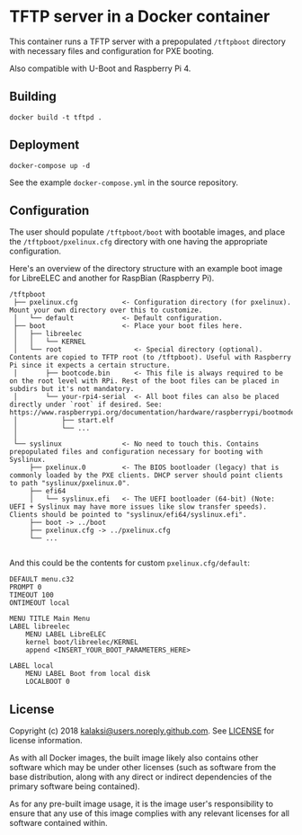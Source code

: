 # TFTP server in a Docker container

This container runs a TFTP server with a prepopulated `/tftpboot` directory with necessary files and configuration for PXE booting.

Also compatible with U-Boot and Raspberry Pi 4.

## Building

```
docker build -t tftpd .
```

## Deployment

```
docker-compose up -d
```

See the example `docker-compose.yml` in the source repository.

## Configuration

The user should populate `/tftpboot/boot` with bootable images, and place the `/tftpboot/pxelinux.cfg` directory with one having the appropriate configuration.

Here's an overview of the directory structure with an example boot image for LibreELEC and another for RaspBian (Raspberry Pi).
```
/tftpboot
 ├── pxelinux.cfg           <- Configuration directory (for pxelinux). Mount your own directory over this to customize.
 │   └── default            <- Default configuration.
 ├── boot                   <- Place your boot files here.
 │   ├── libreelec
 │   │   └── KERNEL
 │   └── root                  <- Special directory (optional). Contents are copied to TFTP root (to /tftpboot). Useful with Raspberry Pi since it expects a certain structure. 
 │       ├── bootcode.bin      <- This file is always required to be on the root level with RPi. Rest of the boot files can be placed in subdirs but it's not mandatory.
 │       └── your-rpi4-serial  <- All boot files can also be placed directly under `root` if desired. See: https://www.raspberrypi.org/documentation/hardware/raspberrypi/bootmodes/net.md
 │           ├── start.elf     
 │           └── ...
 │
 └── syslinux               <- No need to touch this. Contains prepopulated files and configuration necessary for booting with Syslinux.
     ├── pxelinux.0         <- The BIOS bootloader (legacy) that is commonly loaded by the PXE clients. DHCP server should point clients to path "syslinux/pxelinux.0".
     ├── efi64
     │   └── syslinux.efi   <- The UEFI bootloader (64-bit) (Note: UEFI + Syslinux may have more issues like slow transfer speeds). Clients should be pointed to "syslinux/efi64/syslinux.efi".
     ├── boot -> ../boot
     ├── pxelinux.cfg -> ../pxelinux.cfg   
     └── ...
 
```

And this could be the contents for custom `pxelinux.cfg/default`:

```
DEFAULT menu.c32
PROMPT 0
TIMEOUT 100
ONTIMEOUT local

MENU TITLE Main Menu
LABEL libreelec
    MENU LABEL LibreELEC
    kernel boot/libreelec/KERNEL
    append <INSERT_YOUR_BOOT_PARAMETERS_HERE>

LABEL local
    MENU LABEL Boot from local disk
    LOCALBOOT 0
```

## License

Copyright (c) 2018 kalaksi@users.noreply.github.com. See [LICENSE](https://github.com/kalaksi/docker-airsonic/blob/master/LICENSE) for license information.

As with all Docker images, the built image likely also contains other software which may be under other licenses (such as software from the base distribution, along with any direct or indirect dependencies of the primary software being contained).

As for any pre-built image usage, it is the image user's responsibility to ensure that any use of this image complies with any relevant licenses for all software contained within.

